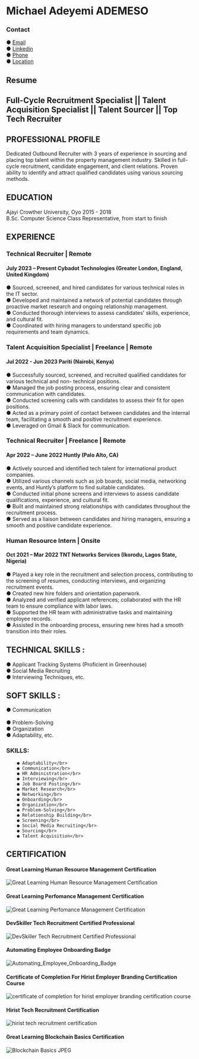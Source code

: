 # Michael Adeyemi ADEMESO
### Contact
● [Email](ademesomichael2@gmail.com)</br>
● [Linkedin](https://www.linkedin.com/in/michael-ademeso/)</br>
● [Phone](+2349123559437)</br>
● [Location](Ondo)</br>

## Resume

## Full-Cycle Recruitment Specialist || Talent Acquisition Specialist || Talent Sourcer || Top Tech Recruiter

## PROFESSIONAL PROFILE
Dedicated Outbound Recruiter with 3 years of experience in sourcing and placing top talent within the property management industry.
Skilled in full-cycle recruitment, candidate engagement, and client relations. Proven ability to identify and attract qualified candidates
using various sourcing methods.

## EDUCATION
Ajayi Crowther University, Oyo                                                                             2015 - 2018</br>
B.Sc. Computer Science
Class Representative, from start to finish

## EXPERIENCE

###  Technical Recruiter | Remote
#### July 2023 – Present Cybadot Technologies (Greater London, England, United Kingdom)
● Sourced, screened, and hired candidates for various technical roles in the IT sector.</br>
● Developed and maintained a network of potential candidates through proactive market research and 
  ongoing relationship management.</br>
● Conducted thorough interviews to assess candidates' skills, experience, and cultural fit.</br>
● Coordinated with hiring managers to understand specific job requirements and team dynamics.</br>

###  Talent Acquisition Specialist | Freelance | Remote
#### Jul 2022 - Jun 2023 Pariti (Nairobi, Kenya)
● Successfully sourced, screened, and recruited qualified candidates for various technical and non- 
  technical positions.</br>
● Managed the job posting process, ensuring clear and consistent communication with candidates.</br>
● Conducted screening calls with candidates to assess their fit for open positions.</br>
● Acted as a primary point of contact between candidates and the internal team, facilitating a smooth 
  and positive recruitment experience.</br>
● Leveraged on Gmail & Slack for communication.</br>

###  Technical Recruiter | Freelance | Remote
#### Apr 2022 – June 2022 Huntly (Palo Alto, CA)
● Actively sourced and identified tech talent for international product companies.</br>
● Utilized various channels such as job boards, social media, networking events, and Huntly’s platform to 
  find suitable candidates.</br>
● Conducted initial phone screens and interviews to assess candidate qualifications, experience, and 
  cultural fit.</br>
● Built and maintained strong relationships with candidates throughout the recruitment process.</br>
● Served as a liaison between candidates and hiring managers, ensuring a smooth and positive 
  candidate experience.</br>

###  Human Resource Intern | Onsite 
#### Oct 2021 – Mar 2022 TNT Networks Services (Ikorodu, Lagos State, Nigeria)
● Played a key role in the recruitment and selection process, contributing to the screening of resumes, conducting
  interviews, and organizing recruitment events.</br>
● Created new hire folders and orientation paperwork.</br>
● Analyzed and verified applicant references; collaborated with the HR team to ensure compliance with labor laws.</br>
● Supported the HR team with administrative tasks and maintaining employee records.</br>
● Assisted in the onboarding process, ensuring new hires had a smooth transition into their roles.</br>
  
##  TECHNICAL SKILLS : 
● Applicant Tracking Systems (Proficient in Greenhouse)</br>
● Social Media Recruiting</br> 
● Interviewing Techniques, etc.</br>

##  SOFT SKILLS : 
● Communication</br>   
● Problem-Solving</br>
● Organization</br>
● Adaptability, etc.</br>

### SKILLS:

        ● Adaptability</br>
        ● Communication</br>
        ● HR Administration</br>
        ● Interviewing</br>
        ● Job Board Posting</br>
        ● Market Research</br>
        ● Networking</br>
        ● Onboarding</br>
        ● Organization</br>
        ● Problem-Solving</br>
        ● Relationship Building</br>
        ● Screening</br>
        ● Social Media Recruiting</br>
        ● Sourcing</br>
        ● Talent Acquisition</br>

## CERTIFICATION
#### Great Learning Human Resource Management Certification
![Great Learning Human Resource Management Certification](/Certifications/Human_Resource_Management.png)
#### Great Learning Perfomance Management Certification
![Great Learning Perfomance Management Certification](/Certifications/Performance_Management.png)
#### DevSkiller Tech Recruitment Certified Professional
![DevSkiller Tech Recruitment Certified Professional](/Certifications/Tech_Recruitment_Badge.png)
#### Automating Employee Onboarding Badge
![Automating_Employee_Onboarding_Badge](/Certifications/Airslate.jpeg)
#### Certificate of Completion For Hirist Employer Branding Certification Course
![certificate of completion for hirist employer branding certification course](/Certifications/Hirist_employer_branding.jpeg)
#### Hirist Tech Recruitment Certification
![hirist tech recruitment certification](/Certifications/Hirist_tech_recruiter.jpeg)
#### Great Learning Blockchain Basics Certification
![Blockchain Basics JPEG](https://github.com/user-attachments/assets/02c9683a-af32-405d-adaf-380ee79ac4c9)
